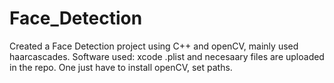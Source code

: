 # Face_Detection
Created a Face Detection project using C++ and openCV, mainly used haarcascades.
Software used: xcode
.plist and necesaary files are uploaded in the repo.
One just have to install openCV, set paths.
